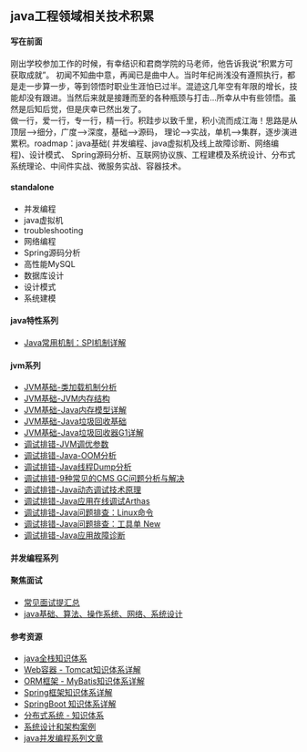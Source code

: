 ## java工程领域相关技术积累

#### 写在前面

刚出学校参加工作的时候，有幸结识和君商学院的马老师，他告诉我说“积累方可获取成就”。
初闻不知曲中意，再闻已是曲中人。当时年纪尚浅没有遵照执行，都是走一步算一步，等到领悟时职业生涯怕已过半。混迹这几年空有年限的增长，技能却没有跟进。当然后来就是接踵而至的各种瓶颈与打击...所幸从中有些领悟。虽然是后知后觉，但是庆幸已然出发了。<br>
做一行，爱一行，专一行，精一行。积跬步以致千里，积小流而成江海！思路是从顶层-->细分，广度-->深度，基础-->源码， 理论-->实战，单机-->集群，逐步演进累积。roadmap：java基础(
并发编程、java虚拟机及线上故障诊断、网络编程)、设计模式、 Spring源码分析、互联网协议族、工程建模及系统设计、分布式系统理论、中间件实战、微服务实战、容器技术。<br>

#### standalone

- 并发编程
- java虚拟机
- troubleshooting
- 网络编程
- Spring源码分析
- 高性能MySQL
- 数据库设计
- 设计模式
- 系统建模

#### java特性系列

- [Java常用机制：SPI机制详解](/docs/feature/Java常用机制：SPI机制详解.md)

#### jvm系列

- [JVM基础-类加载机制分析](/docs/jvm/JVM基础：类加载机制分析.md)
- [JVM基础-JVM内存结构](/docs/jvm/JVM基础-JVM内存结构.md)
- [JVM基础-Java内存模型详解](/docs/jvm/JVM基础-Java内存模型详解.md)
- [JVM基础-Java垃圾回收基础](/docs/jvm/JVM基础-Java垃圾回收基础.md)
- [JVM基础-Java垃圾回收器G1详解](/docs/jvm/JVM基础-Java垃圾回收器G1详解.md)
- [调试排错-JVM调优参数](/docs/jvm/调试排错-JVM调优参数.md)
- [调试排错-Java-OOM分析](/docs/jvm/调试排错-Java-OOM分析.md)
- [调试排错-Java线程Dump分析](/docs/jvm/调试排错-Java线程Dump分析.md)
- [调试排错-9种常见的CMS GC问题分析与解决](/docs/jvm/调试排错-9种常见的CMS-GC问题分析与解决.md)
- [调试排错-Java动态调试技术原理](/docs/jvm/调试排错-Java动态调试技术原理.md)
- [调试排错-Java应用在线调试Arthas](/docs/jvm/调试排错-Java应用在线调试Arthas.md)
- [调试排错-Java问题排查：Linux命令](/docs/jvm/调试排错-Java问题排查：Linux命令.md)
- [调试排错-Java问题排查：工具单 New](/docs/jvm/调试排错-Java问题排查：工具单New.md)
- [调试排错-Java应用故障诊断](/docs/jvm/调试排错-Java应用故障诊断.md)

#### 并发编程系列

#### 聚焦面试

- [常见面试提汇总](docs/interview/01常见面试问题汇总.md)
- [java基础、算法、操作系统、网络、系统设计](https://github.com/CyC2018/CS-Notes)

#### 参考资源

- [java全栈知识体系](https://pdai.tech/md/java/basic/java-basic-oop.html)
- [Web容器 - Tomcat知识体系详解](https://pdai.tech/md/framework/tomcat/tomcat-x-design-web-container.html)
- [ORM框架 - MyBatis知识体系详解](https://pdai.tech/md/framework/tomcat/tomcat-x-design-web-container.html)
- [Spring框架知识体系详解](https://pdai.tech/md/spring/spring.html)
- [SpringBoot 知识体系详解](https://pdai.tech/md/spring/springboot/springboot.html)
- [分布式系统 - 知识体系](https://pdai.tech/md/arch/arch-z-overview.html)
- [系统设计和架构案例](https://pdai.tech/md/arch/arch-example-seckill.html)
- [java并发编程系列文章](https://www.javazhiyin.com/topic/thread)


